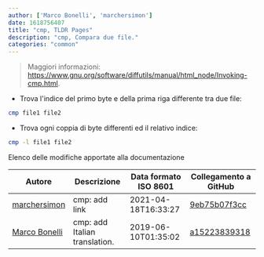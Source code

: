 ```yaml
---
author: ['Marco Bonelli', 'marchersimon']
date: 1618756407
title: "cmp, TLDR Pages"
description: "cmp, Compara due file."
categories: "common"
---
```

> Maggiori informazioni: <https://www.gnu.org/software/diffutils/manual/html_node/Invoking-cmp.html>.

- Trova l'indice del primo byte e della prima riga differente tra due file:

```bash
cmp file1 file2
```

- Trova ogni coppia di byte differenti ed il relativo indice:

```bash
cmp -l file1 file2
```
Elenco delle modifiche apportate alla documentazione


Autore | Descrizione | Data formato ISO 8601 | Collegamento a GitHub
------|-----|-----|-----
[marchersimon](mailto:marchersimon@zohomail.eu) | cmp: add link | 2021-04-18T16:33:27 | [9eb75b07f3cc](https://github.com/tldr-pages/tldr/commit/9eb75b07f3cc3af985266eb4ded57ce7ac877abc)
[Marco Bonelli](mailto:mb5.marcob@gmail.com) | cmp: add Italian translation. | 2019-06-10T01:35:02 | [a15223839318](https://github.com/tldr-pages/tldr/commit/a152238393187ed8c766b259871c0ef78c11cf09)

